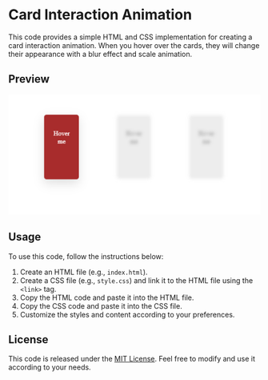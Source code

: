 # Card Interaction Animation

This code provides a simple HTML and CSS implementation for creating a card interaction animation. When you hover over the cards, they will change their appearance with a blur effect and scale animation.

## Preview

![Preview](preview.png)

## Usage

To use this code, follow the instructions below:

1. Create an HTML file (e.g., `index.html`).
2. Create a CSS file (e.g., `style.css`) and link it to the HTML file using the `<link>` tag.
3. Copy the HTML code and paste it into the HTML file.
4. Copy the CSS code and paste it into the CSS file.
5. Customize the styles and content according to your preferences.

## License

This code is released under the [MIT License](LICENSE). Feel free to modify and use it according to your needs.
